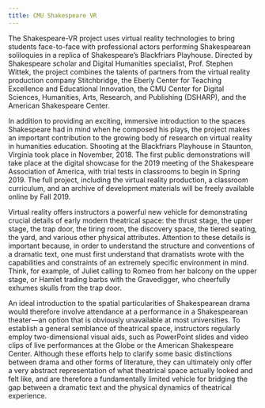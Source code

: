 ```yaml
---
title: CMU Shakespeare VR
---
```

The Shakespeare-VR project uses virtual reality technologies to bring students face-to-face with professional actors performing Shakespearean soliloquies in a replica of Shakespeare’s Blackfriars Playhouse. Directed by Shakespeare scholar and Digital Humanities specialist, Prof. Stephen Wittek, the project combines the talents of partners from the virtual reality production company Stitchbridge, the Eberly Center for Teaching Excellence and Educational Innovation, the CMU Center for Digital Sciences, Humanities, Arts, Research, and Publishing (DSHARP), and the American Shakespeare Center. 

In addition to providing an exciting, immersive introduction to the spaces Shakespeare had in mind when he composed his plays, the project makes an important contribution to the growing body of research on virtual reality in humanities education. Shooting at the Blackfriars Playhouse in Staunton, Virginia took place in November, 2018. The first public demonstrations will take place at the digital showcase for the 2019 meeting of the Shakespeare Association of America, with trial tests in classrooms to begin in Spring 2019. The full project, including the virtual reality production, a classroom curriculum, and an archive of development materials will be freely available online by Fall 2019.

Virtual reality offers instructors a powerful new vehicle for demonstrating crucial details of early modern theatrical space: the thrust stage, the upper stage, the trap door, the tiring room, the discovery space, the tiered seating, the yard, and various other physical attributes. Attention to these details is important because, in order to understand the structure and conventions of a dramatic text, one must first understand that dramatists wrote with the capabilities and constraints of an extremely specific environment in mind. Think, for example, of Juliet calling to Romeo from her balcony on the upper stage, or Hamlet trading barbs with the Gravedigger, who cheerfully exhumes skulls from the trap door.

An ideal introduction to the spatial particularities of Shakespearean drama would therefore involve attendance at a performance in a Shakespearean theater—an option that is obviously unavailable at most universities. To establish a general semblance of theatrical space, instructors regularly employ two-dimensional visual aids, such as PowerPoint slides and video clips of live performances at the Globe or the American Shakespeare Center. Although these efforts help to clarify some basic distinctions between drama and other forms of literature, they can ultimately only offer a very abstract representation of what theatrical space actually looked and felt like, and are therefore a fundamentally limited vehicle for bridging the gap between a dramatic text and the physical dynamics of theatrical experience.
